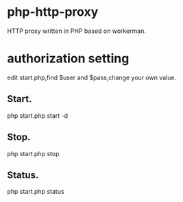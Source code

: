 # php-http-proxy
HTTP proxy written in PHP based on workerman.
# authorization setting
edit start.php,find $user and $pass,change your own value.


## Start.

php start.php start -d

## Stop.

php start.php stop

## Status.

php start.php status

